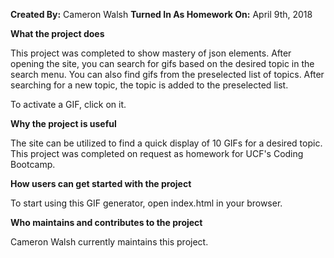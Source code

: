 **Created By:** Cameron Walsh
**Turned In As Homework On:** April 9th, 2018


**What the project does**

This project was completed to show mastery of json elements. After opening the site, you can search for gifs based on the desired topic in the search menu. You can also find gifs from the preselected list of topics. After searching for a new topic, the topic is added to the preselected list.

To activate a GIF, click on it.

**Why the project is useful**

The site can be utilized to find a quick display of 10 GIFs for a desired topic. This project was completed on request as homework for UCF's Coding Bootcamp.

**How users can get started with the project**

To start using this GIF generator, open index.html in your browser.

**Who maintains and contributes to the project**

Cameron Walsh currently maintains this project.
